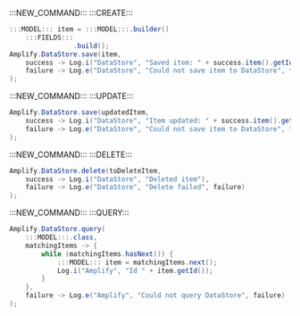 :::NEW_COMMAND:::
:::CREATE:::
```java
:::MODEL::: item = :::MODEL:::.builder()
    :::FIELDS:::
                .build();
Amplify.DataStore.save(item,
    success -> Log.i("DataStore", "Saved item: " + success.item().getId()),
    failure -> Log.e("DataStore", "Could not save item to DataStore", failure)
);
```
:::NEW_COMMAND:::
:::UPDATE:::
```java
Amplify.DataStore.save(updatedItem,
    success -> Log.i("DataStore", "Item updated: " + success.item().getId()),
    failure -> Log.e("DataStore", "Could not save item to DataStore", failure)
);
```
:::NEW_COMMAND:::
:::DELETE:::
```java
Amplify.DataStore.delete(toDeleteItem,
    success -> Log.i("DataStore", "Deleted item"),
    failure -> Log.e("DataStore", "Delete failed", failure)
);
```
:::NEW_COMMAND:::
:::QUERY:::
```java
Amplify.DataStore.query(
    :::MODEL:::.class,
    matchingItems -> {
        while (matchingItems.hasNext()) {
            :::MODEL::: item = matchingItems.next();
            Log.i("Amplify", "Id " + item.getId());
        }
    },
    failure -> Log.e("Amplify", "Could not query DataStore", failure)
);
```
